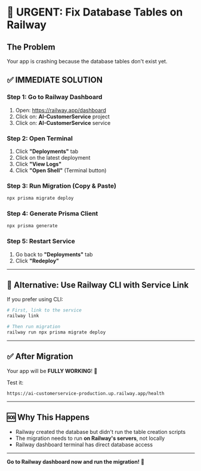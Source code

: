 # 🚀 URGENT: Fix Database Tables on Railway

## The Problem
Your app is crashing because the database tables don't exist yet.

## ✅ **IMMEDIATE SOLUTION**

### **Step 1: Go to Railway Dashboard**
1. Open: https://railway.app/dashboard
2. Click on: **AI-CustomerService** project
3. Click on: **AI-CustomerService** service

### **Step 2: Open Terminal**
1. Click **"Deployments"** tab
2. Click on the latest deployment
3. Click **"View Logs"**
4. Click **"Open Shell"** (Terminal button)

### **Step 3: Run Migration (Copy & Paste)**
```bash
npx prisma migrate deploy
```

### **Step 4: Generate Prisma Client**
```bash
npx prisma generate
```

### **Step 5: Restart Service**
1. Go back to **"Deployments"** tab
2. Click **"Redeploy"**

---

## 🎯 **Alternative: Use Railway CLI with Service Link**

If you prefer using CLI:

```powershell
# First, link to the service
railway link

# Then run migration
railway run npx prisma migrate deploy
```

---

## ✅ **After Migration**

Your app will be **FULLY WORKING**! 🎉

Test it:
```
https://ai-customerservice-production.up.railway.app/health
```

---

## 🆘 **Why This Happens**

- Railway created the database but didn't run the table creation scripts
- The migration needs to run **on Railway's servers**, not locally
- Railway dashboard terminal has direct database access

---

**Go to Railway dashboard now and run the migration!** 🚀

